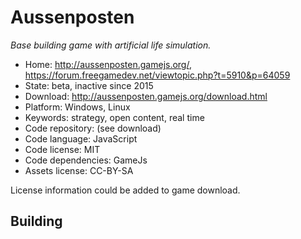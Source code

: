 # Aussenposten

_Base building game with artificial life simulation._

- Home: http://aussenposten.gamejs.org/, https://forum.freegamedev.net/viewtopic.php?t=5910&p=64059
- State: beta, inactive since 2015
- Download: http://aussenposten.gamejs.org/download.html
- Platform: Windows, Linux
- Keywords: strategy, open content, real time
- Code repository: (see download)
- Code language: JavaScript
- Code license: MIT
- Code dependencies: GameJs
- Assets license: CC-BY-SA

License information could be added to game download.

## Building
